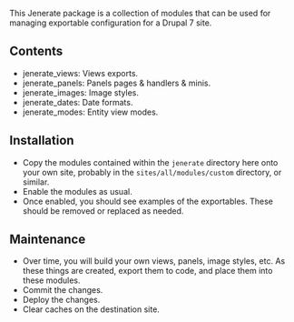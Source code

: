 This Jenerate package is a collection of modules that can be used for managing
exportable configuration for a Drupal 7 site.

Contents
--------

- jenerate_views: Views exports.
- jenerate_panels: Panels pages & handlers & minis.
- jenerate_images: Image styles.
- jenerate_dates: Date formats.
- jenerate_modes: Entity view modes.

Installation
------------

* Copy the modules contained within the `jenerate` directory here onto your own
  site, probably in the `sites/all/modules/custom` directory, or similar.
* Enable the modules as usual.
* Once enabled, you should see examples of the exportables. These should be
  removed or replaced as needed.

Maintenance
-----------

* Over time, you will build your own views, panels, image styles, etc. As these
  things are created, export them to code, and place them into these modules.
* Commit the changes.
* Deploy the changes.
* Clear caches on the destination site.
